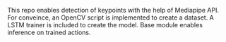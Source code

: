 This repo enables detection of keypoints with the help of Mediapipe API. For conveince, an OpenCV script is implemented to create a dataset. A LSTM trainer is included to create the model. Base module enables inference on trained actions.
